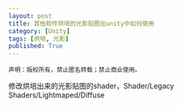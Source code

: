 ```yaml
---
layout: post
title: 其他软件烘培的光影贴图在unity中如何使用
category: [Unity]
tags: [烘培, 光影]
published: True
---
```



`声明：版权所有，禁止匿名转载；禁止商业使用。`


修改烘培出来的光影贴图的shader，Shader/Legacy Shaders/Lightmaped/Diffuse